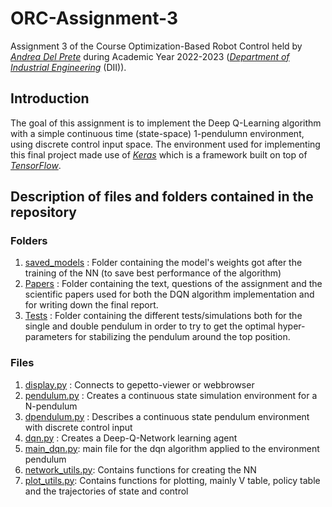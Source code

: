 # ORC-Assignment-3
Assignment 3 of the Course Optimization-Based Robot Control held by [_Andrea Del Prete_](https://andreadelprete.github.io/) during Academic Year 2022-2023 ([_Department of Industrial Engineering_](https://www.dii.unitn.it/) (DII)).

## Introduction

The goal of this assignment is to implement the Deep Q-Learning algorithm with a simple continuous time (state-space) 1-pendulumn environment, using discrete control input space. The environment used for implementing this final project made use of [_Keras_](https://keras.io/) which is a framework built on top of [_TensorFlow_](https://www.tensorflow.org/).

## Description of files and folders contained in the repository

### Folders
1.  [saved_models](https://github.com/AlessandroRizzardi/ORC-Assignment-3/tree/main/saved_models)  : Folder containing the model's weights got after the training of the NN (to save best performance of the algorithm)
2.  [Papers](https://github.com/AlessandroRizzardi/ORC-Assignment-3/tree/main/Papers)       : Folder containing the text, questions of the assignment and the scientific papers used for both the DQN algorithm implementation and for writing down the final report.
3. [Tests](https://github.com/AlessandroRizzardi/ORC-Assignment-3/tree/main/Tests)        : Folder containing the different tests/simulations both for the single and double pendulum in order to try to get the optimal hyper-parameters for stabilizing the pendulum around the top position. 

### Files
1.  [display.py](https://github.com/AlessandroRizzardi/ORC-Assignment-3/tree/main/src/display.py)    : Connects to gepetto-viewer or webbrowser
2.  [pendulum.py](https://github.com/AlessandroRizzardi/ORC-Assignment-3/tree/main/src/pendulum.py)   : Creates a continuous state simulation environment for a N-pendulum
3.  [dpendulum.py](https://github.com/AlessandroRizzardi/ORC-Assignment-3/tree/main/src/dpendulum.py)  : Describes a continuous state pendulum environment with discrete control input
4.  [dqn.py](https://github.com/AlessandroRizzardi/ORC-Assignment-3/tree/main/src/dqn.py)      : Creates a Deep-Q-Network learning agent
5.  [main_dqn.py](https://github.com/AlessandroRizzardi/ORC-Assignment-3/tree/main/src/main_dqn.py): main file for the dqn algorithm applied to the environment pendulum
6.  [network_utils.py](https://github.com/AlessandroRizzardi/ORC-Assignment-3/tree/main/src/network_utils.py): Contains functions for creating the NN
7.  [plot_utils.py](https://github.com/AlessandroRizzardi/ORC-Assignment-3/tree/main/src/plot_utils.py): Contains functions for plotting, mainly V table, policy table and the trajectories of state and control


